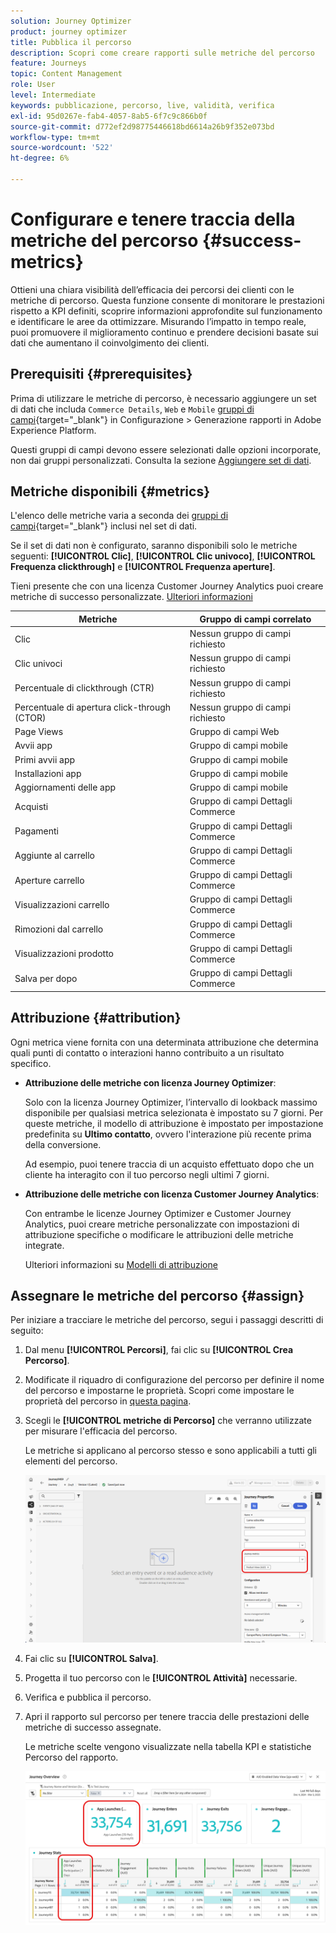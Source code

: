 ```yaml
---
solution: Journey Optimizer
product: journey optimizer
title: Pubblica il percorso
description: Scopri come creare rapporti sulle metriche del percorso
feature: Journeys
topic: Content Management
role: User
level: Intermediate
keywords: pubblicazione, percorso, live, validità, verifica
exl-id: 95d0267e-fab4-4057-8ab5-6f7c9c866b0f
source-git-commit: d772ef2d98775446618bd6614a26b9f352e073bd
workflow-type: tm+mt
source-wordcount: '522'
ht-degree: 6%

---
```


# Configurare e tenere traccia della metriche del percorso {#success-metrics}

Ottieni una chiara visibilità dell’efficacia dei percorsi dei clienti con le metriche di percorso. Questa funzione consente di monitorare le prestazioni rispetto a KPI definiti, scoprire informazioni approfondite sul funzionamento e identificare le aree da ottimizzare. Misurando l’impatto in tempo reale, puoi promuovere il miglioramento continuo e prendere decisioni basate sui dati che aumentano il coinvolgimento dei clienti.

## Prerequisiti {#prerequisites}

Prima di utilizzare le metriche di percorso, è necessario aggiungere un set di dati che includa `Commerce Details`, `Web` e `Mobile` [gruppi di campi](https://experienceleague.adobe.com/docs/experience-platform/xdm/tutorials/create-schema-ui.html?lang=it#field-group){target="_blank"} in Configurazione > Generazione rapporti in Adobe Experience Platform.

Questi gruppi di campi devono essere selezionati dalle opzioni incorporate, non dai gruppi personalizzati. Consulta la sezione [Aggiungere set di dati](../reports/reporting-configuration.md#add-datasets).

## Metriche disponibili {#metrics}

L&#39;elenco delle metriche varia a seconda dei [gruppi di campi](https://experienceleague.adobe.com/docs/experience-platform/xdm/tutorials/create-schema-ui.html?lang=it#field-group){target="_blank"} inclusi nel set di dati.

Se il set di dati non è configurato, saranno disponibili solo le metriche seguenti: **[!UICONTROL Clic]**, **[!UICONTROL Clic univoco]**, **[!UICONTROL Frequenza clickthrough]** e **[!UICONTROL Frequenza aperture]**.

Tieni presente che con una licenza Customer Journey Analytics puoi creare metriche di successo personalizzate. [Ulteriori informazioni](https://experienceleague.adobe.com/en/docs/analytics-platform/using/cja-components/cja-calcmetrics/cm-workflow/participation-metric)


| Metriche | Gruppo di campi correlato |
|-|-|
| Clic | Nessun gruppo di campi richiesto |
| Clic univoci | Nessun gruppo di campi richiesto |
| Percentuale di clickthrough (CTR) | Nessun gruppo di campi richiesto |
| Percentuale di apertura click-through (CTOR) | Nessun gruppo di campi richiesto |
| Page Views | Gruppo di campi Web |
| Avvii app | Gruppo di campi mobile |
| Primi avvii app | Gruppo di campi mobile |
| Installazioni app | Gruppo di campi mobile |
| Aggiornamenti delle app | Gruppo di campi mobile |
| Acquisti | Gruppo di campi Dettagli Commerce |
| Pagamenti | Gruppo di campi Dettagli Commerce |
| Aggiunte al carrello | Gruppo di campi Dettagli Commerce |
| Aperture carrello | Gruppo di campi Dettagli Commerce |
| Visualizzazioni carrello | Gruppo di campi Dettagli Commerce |
| Rimozioni dal carrello | Gruppo di campi Dettagli Commerce |
| Visualizzazioni prodotto | Gruppo di campi Dettagli Commerce |
| Salva per dopo | Gruppo di campi Dettagli Commerce |

## Attribuzione {#attribution}

Ogni metrica viene fornita con una determinata attribuzione che determina quali punti di contatto o interazioni hanno contribuito a un risultato specifico.

* **Attribuzione delle metriche con licenza Journey Optimizer**:

  Solo con la licenza Journey Optimizer, l’intervallo di lookback massimo disponibile per qualsiasi metrica selezionata è impostato su 7 giorni. Per queste metriche, il modello di attribuzione è impostato per impostazione predefinita su **Ultimo contatto**, ovvero l&#39;interazione più recente prima della conversione.

  Ad esempio, puoi tenere traccia di un acquisto effettuato dopo che un cliente ha interagito con il tuo percorso negli ultimi 7 giorni.

* **Attribuzione delle metriche con licenza Customer Journey Analytics**:

  Con entrambe le licenze Journey Optimizer e Customer Journey Analytics, puoi creare metriche personalizzate con impostazioni di attribuzione specifiche o modificare le attribuzioni delle metriche integrate.

  Ulteriori informazioni su [Modelli di attribuzione](https://experienceleague.adobe.com/en/docs/analytics-platform/using/cja-dataviews/component-settings/attribution#attribution-models)

## Assegnare le metriche del percorso {#assign}

Per iniziare a tracciare le metriche del percorso, segui i passaggi descritti di seguito:

1. Dal menu **[!UICONTROL Percorsi]**, fai clic su **[!UICONTROL Crea Percorso]**.

1. Modificate il riquadro di configurazione del percorso per definire il nome del percorso e impostarne le proprietà. Scopri come impostare le proprietà del percorso in [questa pagina](../building-journeys/journey-properties.md).

1. Scegli le **[!UICONTROL metriche di Percorso]** che verranno utilizzate per misurare l&#39;efficacia del percorso.

   Le metriche si applicano al percorso stesso e sono applicabili a tutti gli elementi del percorso.

   ![](assets/success_metric.png)

1. Fai clic su **[!UICONTROL Salva]**.

1. Progetta il tuo percorso con le **[!UICONTROL Attività]** necessarie.

1. Verifica e pubblica il percorso.

1. Apri il rapporto sul percorso per tenere traccia delle prestazioni delle metriche di successo assegnate.

   Le metriche scelte vengono visualizzate nella tabella KPI e statistiche Percorso del rapporto.

   ![](assets/success_metric_2.png)
